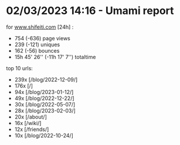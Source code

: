 # 02/03/2023 14:16 - Umami report
for www.shifeiti.com [24h] :

 - 754 (-636) page views
 - 239 (-121) uniques
 - 162 (-56) bounces
 - 15h 45' 26'' (-11h 17' 7'') totaltime


top 10 urls:
 - 239x [/blog/2022-12-09/]
 - 176x [/]
 - 94x [/blog/2023-01-12/]
 - 49x [/blog/2022-12-22/]
 - 30x [/blog/2022-05-07/]
 - 28x [/blog/2023-02-03/]
 - 20x [/about/]
 - 16x [/wiki/]
 - 12x [/friends/]
 - 10x [/blog/2022-10-24/]


